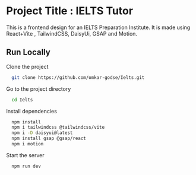 
# Project Title : IELTS Tutor

This is a frontend design for an IELTS Preparation Institute.
It is made using React+Vite , TailwindCSS, DaisyUi, GSAP and Motion. 
## Run Locally

Clone the project

```bash
  git clone https://github.com/omkar-godse/Ielts.git
```

Go to the project directory

```bash
  cd Ielts
```

Install dependencies

```bash
  npm install
  npm i tailwindcss @tailwindcss/vite
  npm i -D daisyui@latest
  npm install gsap @gsap/react
  npm i motion
```

Start the server

```bash
  npm run dev
```

